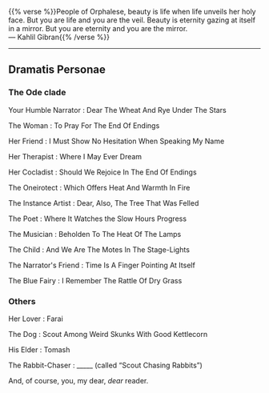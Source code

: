 ---
---

{{% verse %}}People of Orphalese,
    beauty is life when life unveils her holy face.
    But you are life and you are the veil. 
    Beauty is eternity gazing at itself in a mirror.
    But you are eternity and you are the mirror. <br> 
— Kahlil Gibran{{% /verse %}}

-----

## Dramatis Personae

### The Ode clade

Your Humble Narrator
:   Dear The Wheat And Rye Under The Stars

The Woman
:   To Pray For The End Of Endings

Her Friend
:   I Must Show No Hesitation When Speaking My Name

Her Therapist
:   Where I May Ever Dream

Her Cocladist
:   Should We Rejoice In The End Of Endings

The Oneirotect
:   Which Offers Heat And Warmth In Fire

The Instance Artist
:   Dear, Also, The Tree That Was Felled

The Poet
:   Where It Watches the Slow Hours Progress

The Musician
:   Beholden To The Heat Of The Lamps

The Child
:   And We Are The Motes In The Stage-Lights

The Narrator's Friend
:   Time Is A Finger Pointing At Itself

The Blue Fairy
:   I Remember The Rattle Of Dry Grass

### Others

Her Lover
:   Farai

The Dog
:   Scout Among Weird Skunks With Good Kettlecorn

His Elder
:   Tomash

The Rabbit-Chaser
:   \_\_\_\_\_ (called “Scout Chasing Rabbits”)

And, of course, you, my dear, *dear* reader.
